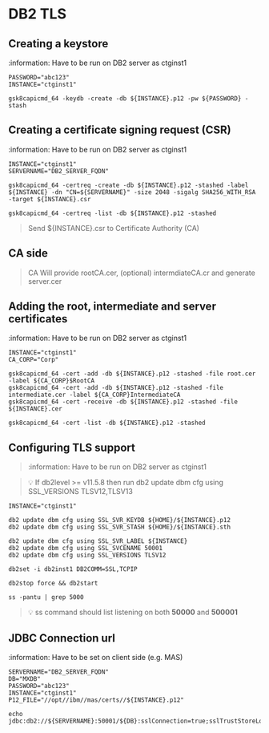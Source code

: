 # DB2 TLS

## Creating a keystore

:information: Have to be run on DB2 server as ctginst1

```
PASSWORD="abc123"
INSTANCE="ctginst1"

gsk8capicmd_64 -keydb -create -db ${INSTANCE}.p12 -pw ${PASSWORD} -stash

```

## Creating a certificate signing request (CSR)

:information: Have to be run on DB2 server as ctginst1

```
INSTANCE="ctginst1"
SERVERNAME="DB2_SERVER_FQDN"

gsk8capicmd_64 -certreq -create -db ${INSTANCE}.p12 -stashed -label ${INSTANCE} -dn "CN=${SERVERNAME}" -size 2048 -sigalg SHA256_WITH_RSA -target ${INSTANCE}.csr

gsk8capicmd_64 -certreq -list -db ${INSTANCE}.p12 -stashed
```

> Send ${INSTANCE}.csr to Certificate Authority (CA)

## CA side


> CA Will provide rootCA.cer, (optional) intermdiateCA.cr and generate server.cer 

## Adding the root, intermediate and server certificates

:information: Have to be run on DB2 server as ctginst1


```
INSTANCE="ctginst1"
CA_CORP="Corp"

gsk8capicmd_64 -cert -add -db ${INSTANCE}.p12 -stashed -file root.cer -label ${CA_CORP}$RootCA
gsk8capicmd_64 -cert -add -db ${INSTANCE}.p12 -stashed -file intermediate.cer -label ${CA_CORP}IntermediateCA
gsk8capicmd_64 -cert -receive -db ${INSTANCE}.p12 -stashed -file ${INSTANCE}.cer

gsk8capicmd_64 -cert -list -db ${INSTANCE}.p12 -stashed
```

## Configuring TLS support

> :information: Have to be run on DB2 server as ctginst1

> :bulb: If db2level >= v11.5.8 then run db2 update dbm cfg using SSL_VERSIONS TLSV12,TLSV13


```
INSTANCE="ctginst1"

db2 update dbm cfg using SSL_SVR_KEYDB ${HOME}/${INSTANCE}.p12
db2 update dbm cfg using SSL_SVR_STASH ${HOME}/${INSTANCE}.sth

db2 update dbm cfg using SSL_SVR_LABEL ${INSTANCE}
db2 update dbm cfg using SSL_SVCENAME 50001
db2 update dbm cfg using SSL_VERSIONS TLSV12

db2set -i db2inst1 DB2COMM=SSL,TCPIP

db2stop force && db2start 

ss -pantu | grep 5000
```

> :bulb: ss command should list listening on both **50000** and **500001**

## JDBC Connection url

:information: Have to be set on client side (e.g. MAS)

```
SERVERNAME="DB2_SERVER_FQDN"
DB="MXDB"
PASSWORD="abc123"
INSTANCE="ctginst1"
P12_FILE="//opt//ibm//mas/certs//${INSTANCE}.p12"

echo jdbc:db2://${SERVERNAME}:50001/${DB}:sslConnection=true;sslTrustStoreLocation=${P12_FILE};sslTrustStorePassword=${PASSWORD};verifyServerCertificate=false;useSSL=true;requireSSL=true;sslVersion=TLSv1.2;"
```
